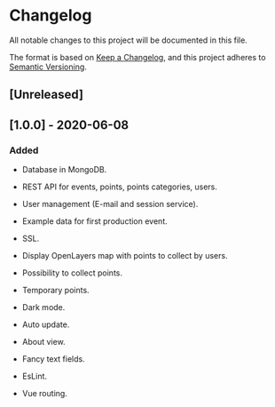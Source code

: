 # Changelog
All notable changes to this project will be documented in this file.

The format is based on [Keep a Changelog](https://keepachangelog.com/en/1.0.0/),
and this project adheres to [Semantic Versioning](https://semver.org/spec/v2.0.0.html).

## [Unreleased]

## [1.0.0] - 2020-06-08
### Added
- Database in MongoDB.
- REST API for events, points, points categories, users.
- User management (E-mail and session service).
- Example data for first production event.
- SSL.

- Display OpenLayers map with points to collect by users.
- Possibility to collect points.
- Temporary points.
- Dark mode.
- Auto update.
- About view.
- Fancy text fields.
- EsLint.
- Vue routing.
